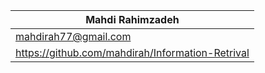 | Mahdi Rahimzadeh                                 |
| ------------------------------------------------ |
| mahdirah77@gmail.com                             |
| https://github.com/mahdirah/Information-Retrival |


